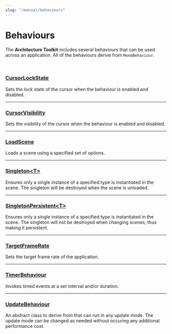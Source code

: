 ```yaml
---
slug: "/manual/behaviours"
---
```


# Behaviours

The **Architecture Toolkit** includes several behaviours that can be used across an application. All of the behaviours derive from `MonoBehaviour`.

<br/>

### [CursorLockState](/api/Zigurous.Architecture/CursorLockState)

Sets the lock state of the cursor when the behaviour is enabled and disabled.

<hr/>

### [CursorVisibility](/api/Zigurous.Architecture/CursorVisibility)

Sets the visibility of the cursor when the behaviour is enabled and disabled.

<hr/>

### [LoadScene](/api/Zigurous.Architecture/LoadScene)

Loads a scene using a specified set of options.

<hr/>

### [Singleton\<T\>](/api/Zigurous.Architecture/Singleton-1)

Ensures only a single instance of a specified type is instantiated in the scene. The singleton will be destroyed when the scene is unloaded.

<hr/>

### [SingletonPersistent\<T\>](/api/Zigurous.Architecture/SingletonPersistent-1)

Ensures only a single instance of a specified type is instantiated in the scene. The singleton will not be destroyed when changing scenes, thus making it persistent.

<hr/>

### [TargetFrameRate](/api/Zigurous.Architecture/TargetFrameRate)

Sets the target frame rate of the application.

<hr/>

### [TimerBehaviour](/api/Zigurous.Architecture/TimerBehaviour)

Invokes timed events at a set interval and/or duration.

<hr/>

### [UpdateBehaviour](/api/Zigurous.Architecture/UpdateBehaviour)

An abstract class to derive from that can run in any update mode. The update mode can be changed as needed without occuring any additional performance cost.
